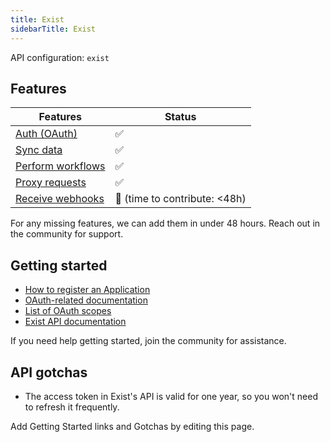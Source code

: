 ```yaml
---
title: Exist
sidebarTitle: Exist
---
```


API configuration: `exist`

## Features

| Features | Status |
| - | - |
| [Auth (OAuth)](https://terapi.gitbook.io/terapi-api-explorer/integrate/guides/authorize-an-api) | ✅ |
| [Sync data](https://terapi.gitbook.io/terapi-api-explorer/integrate/guides/sync-data-from-an-api) | ✅ |
| [Perform workflows](https://terapi.gitbook.io/terapi-api-explorer/integrate/guides/perform-workflows-with-an-api) | ✅ |
| [Proxy requests](https://terapi.gitbook.io/terapi-api-explorer/integrate/guides/proxy-requests-to-an-api) | ✅ |
| [Receive webhooks](https://terapi.gitbook.io/terapi-api-explorer/integrate/guides/receive-webhooks-from-an-api) | 🚫 (time to contribute: &lt;48h) |

For any missing features, we can add them in under 48 hours. Reach out in the community for support.

## Getting started

-   [How to register an Application](https://developer.exist.io/reference/authentication/oauth2/#overview)
-   [OAuth-related documentation](https://developer.exist.io/reference/authentication/oauth2/)
-   [List of OAuth scopes](https://developer.exist.io/reference/authentication/oauth2/#scopes)
-   [Exist API documentation](https://developer.exist.io/reference/attributes/)

If you need help getting started, join the community for assistance.

## API gotchas

- The access token in Exist's API is valid for one year, so you won't need to refresh it frequently.

Add Getting Started links and Gotchas by editing this page.

